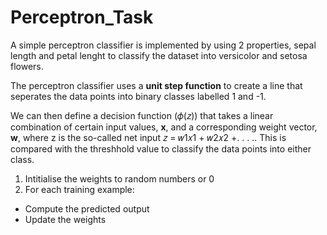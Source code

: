 # Perceptron_Task

A simple perceptron classifier is implemented by using 2 properties, sepal length and petal lenght to classify the dataset into versicolor and setosa flowers.

The perceptron classifier uses a **unit step function** to create a line that seperates the data points into binary classes labelled 1 and -1. 

We can then define a decision function (𝜙(𝑧)) that
takes a linear combination of certain input values, **x**, and a corresponding weight
vector, **w**, where z is the so-called net input 𝑧 = 𝑤1𝑥1 + 𝑤2𝑥2 +. . . .. This is compared with the threshhold value to classify the data points into either class.

 
 1. Intitialise the weights to random numbers or 0
 2. For each training example:
   - Compute the predicted output
   - Update the weights
     
 



